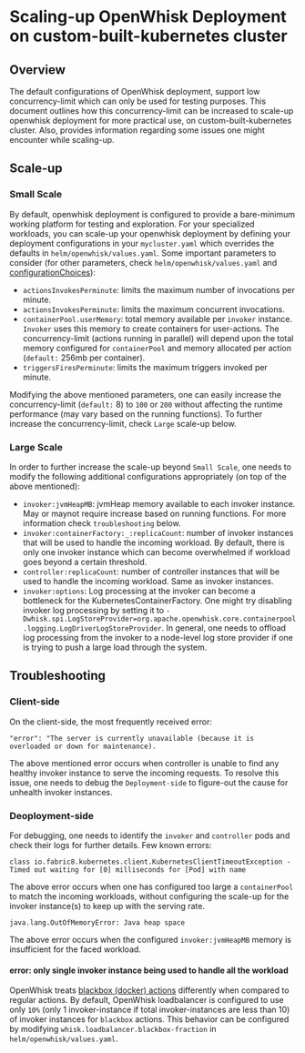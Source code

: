 <!--
#
# Licensed to the Apache Software Foundation (ASF) under one or more
# contributor license agreements.  See the NOTICE file distributed with
# this work for additional information regarding copyright ownership.
# The ASF licenses this file to You under the Apache License, Version 2.0
# (the "License"); you may not use this file except in compliance with
# the License.  You may obtain a copy of the License at
#
#     http://www.apache.org/licenses/LICENSE-2.0
#
# Unless required by applicable law or agreed to in writing, software
# distributed under the License is distributed on an "AS IS" BASIS,
# WITHOUT WARRANTIES OR CONDITIONS OF ANY KIND, either express or implied.
# See the License for the specific language governing permissions and
# limitations under the License.
#
-->

# Scaling-up OpenWhisk Deployment on custom-built-kubernetes cluster

## Overview

The default configurations of OpenWhisk deployment, support low concurrency-limit which can only be used for testing purposes. This document outlines how this concurrency-limit can be increased to scale-up openwhisk deployment for more practical use, on custom-built-kubernetes cluster. Also, provides information regarding some issues one might encounter while scaling-up.  

## Scale-up

### Small Scale

By default, openwhisk deployment is configured to provide a bare-minimum working platform for testing and exploration. For your specialized workloads, you can scale-up your openwhisk deployment by defining your deployment configurations in your `mycluster.yaml` which overrides the defaults in `helm/openwhisk/values.yaml`. Some important parameters to consider (for other parameters, check `helm/openwhisk/values.yaml` and [configurationChoices](./docs/configurationChoices.md)):
* `actionsInvokesPerminute`: limits the maximum number of invocations per minute. 
* `actionsInvokesPerminute`: limits the maximum concurrent invocations.
* `containerPool.userMemory`: total memory available per `invoker` instance. `Invoker` uses this memory to create containers for user-actions. The concurrency-limit (actions running in parallel) will depend upon the total memory configured for `containerPool` and memory allocated per action (`default:` 256mb per container). 
* `triggersFiresPerminute`: limits the maximum triggers invoked per minute.

Modifying the above mentioned parameters, one can easily increase the concurrency-limit (`default:` 8) to `100` or `200` without affecting the runtime performance (may vary based on the running functions). To further increase the concurrency-limit, check `Large` scale-up below. 

### Large Scale

In order to further increase the scale-up beyond `Small Scale`, one needs to modify the following additional configurations appropriately (on top of the above mentioned):
* `invoker:jvmHeapMB`: jvmHeap memory available to each invoker instance. May or maynot require increase based on running functions. For more information check `troubleshooting` below.
* `invoker:containerFactory:_:replicaCount`: number of invoker instances that will be used to handle the incoming workload. By default, there is only one invoker instance which can become overwhelmed if workload goes beyond a certain threshold. 
* `controller:replicaCount`: number of controller instances that will be used to handle the incoming workload. Same as invoker instances.
* `invoker:options`: Log processing at the invoker can become a bottleneck for the KubernetesContainerFactory. One might try disabling invoker log processing by setting it to `-Dwhisk.spi.LogStoreProvider=org.apache.openwhisk.core.containerpool.logging.LogDriverLogStoreProvider`. In general, one needs to offload log processing from the invoker to a node-level log store provider if one is trying to push a large load through the system.

## Troubleshooting

### Client-side

On the client-side, the most frequently received error:
```
"error": "The server is currently unavailable (because it is overloaded or down for maintenance).
```
The above mentioned error occurs when controller is unable to find any healthy invoker instance to serve the incoming requests. To resolve this issue, one needs to debug the `Deployment-side` to figure-out the cause for unhealth invoker instances.

### Deoployment-side

For debugging, one needs to identify the `invoker` and `controller` pods and check their logs for further details. Few known errors:
```
class io.fabric8.kubernetes.client.KubernetesClientTimeoutException - Timed out waiting for [0] milliseconds for [Pod] with name
```
The above error occurs when one has configured too large a `containerPool` to match the incoming workloads, without configuring the scale-up for the invoker instance(s) to keep up with the serving rate.

```
java.lang.OutOfMemoryError: Java heap space
```
The above error occurs when the configured `invoker:jvmHeapMB` memory is insufficient for the faced workload. 

#### error: only single invoker instance being used to handle all the workload

OpenWhisk treats [blackbox (docker) actions](https://github.com/apache/openwhisk/blob/master/docs/actions-docker.md) differently when compared to regular actions. By default, OpenWhisk loadbalancer is configured to use only `10%` (only 1 invoker-instance if total invoker-instances are less than 10) of invoker instances for `blackbox` actions. This behavior can be configured by modifying `whisk.loadbalancer.blackbox-fraction` in `helm/openwhisk/values.yaml`. 


